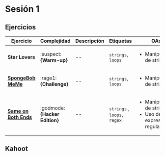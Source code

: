 # Sesión 1

## Ejercicios

| Ejercicio                                                                    | Complejidad                    | Descripción | Etiquetas                    | OAs                                                                               |
| ---------------------------------------------------------------------------- | ------------------------------ | ----------- | ---------------------------- | --------------------------------------------------------------------------------- |
| **Star Lovers**                                                              | :suspect: **{Warm-up}**        | --          | `strings`, `loops`           | <ul><li> Manipulacion de strings </li></ul>                                       |
| [**SpongeBob MeMe**](https://www.codewars.com/kata/5982619d2671576e90000017) | :rage1: **{Challenge}**        | --          | `strings`, `loops`           | <ul><li> Manipulacion de strings </li></ul>                                       |
| [**Same on Both Ends**](https://edabit.com/challenge/JDDeK9jSFKJbfzhMt)      | :godmode: **{Hacker Edition}** | --          | `strings` , `loops`, `regex` | <ul><li> Manipulacion de strings</li><li> Uso de expresiones regulares </li></ul> |

## Kahoot

